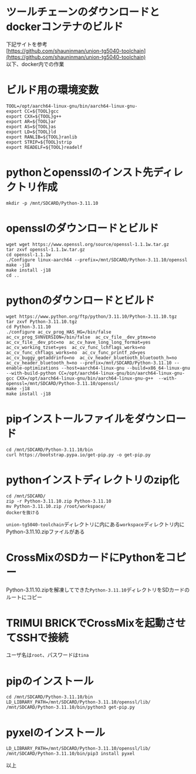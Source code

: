 # ツールチェーンのダウンロードとdockerコンテナのビルド
下記サイトを参考  
[https://github.com/shauninman/union-tg5040-toolchain](https://github.com/shauninman/union-tg5040-toolchain)  
以下、docker内での作業  

# ビルド用の環境変数
```
TOOL=/opt/aarch64-linux-gnu/bin/aarch64-linux-gnu-
export CC=${TOOL}gcc
export CXX=${TOOL}g++
export AR=${TOOL}ar
export AS=${TOOL}as
export LD=${TOOL}ld
export RANLIB=${TOOL}ranlib
export STRIP=${TOOL}strip
export READELF=${TOOL}readelf
```

# pythonとopensslのインスト先ディレクトリ作成
```
mkdir -p /mnt/SDCARD/Python-3.11.10
```

# opensslのダウンロードとビルド
```
wget wget https://www.openssl.org/source/openssl-1.1.1w.tar.gz
tar zxvf openssl-1.1.1w.tar.gz
cd openssl-1.1.1w
./Configure linux-aarch64 --prefix=/mnt/SDCARD/Python-3.11.10/openssl
make -j18
make install -j18
cd ..
```

# pythonのダウンロードとビルド
```
wget https://www.python.org/ftp/python/3.11.10/Python-3.11.10.tgz
tar zxvf Python-3.11.10.tgz
cd Python-3.11.10
./configure ac_cv_prog_HAS_HG=/bin/false  ac_cv_prog_SVNVERSION=/bin/false  ac_cv_file__dev_ptmx=no  ac_cv_file__dev_ptc=no  ac_cv_have_long_long_format=yes  ac_cv_working_tzset=yes  ac_cv_func_lchflags_works=no  ac_cv_func_chflags_works=no  ac_cv_func_printf_zd=yes  ac_cv_buggy_getaddrinfo=no  ac_cv_header_bluetooth_bluetooth_h=no  ac_cv_header_bluetooth_h=no --prefix=/mnt/SDCARD/Python-3.11.10 --enable-optimizations --host=aarch64-linux-gnu --build=x86_64-linux-gnu --with-build-python CC=/opt/aarch64-linux-gnu/bin/aarch64-linux-gnu-gcc CXX=/opt/aarch64-linux-gnu/bin/aarch64-linux-gnu-g++  --with-openssl=/mnt/SDCARD/Python-3.11.10/openssl/
make -j18
make install -j18
```

# pipインストールファイルをダウンロード
```
cd /mnt/SDCARD/Python-3.11.10/bin
curl https://bootstrap.pypa.io/get-pip.py -o get-pip.py
```

# pythonインストディレクトリのzip化
```
cd /mnt/SDCARD/
zip -r Python-3.11.10.zip Python-3.11.10
mv Python-3.11.10.zip /root/workspace/
dockerを抜ける
```
`union-tg5040-toolchain`ディレクトリに内にある`workspace`ディレクトリ内にPython-3.11.10.zipファイルがある

# CrossMixのSDカードにPythonをコピー
Python-3.11.10.zipを解凍してできた`Python-3.11.10`ディレクトリをSDカードのルートにコピー

# TRIMUI BRICKでCrossMixを起動させてSSHで接続
ユーザ名は`root`、パスワードは`tina`

# pipのインストール
```
cd /mnt/SDCARD/Python-3.11.10/bin
LD_LIBRARY_PATH=/mnt/SDCARD/Python-3.11.10/openssl/lib/ /mnt/SDCARD/Python-3.11.10/bin/python3 get-pip.py
```

# pyxelのインストール
```
LD_LIBRARY_PATH=/mnt/SDCARD/Python-3.11.10/openssl/lib/ /mnt/SDCARD/Python-3.11.10/bin/pip3 install pyxel
```

以上


